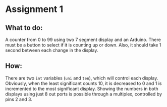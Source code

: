 # Assignment 1

## What to do:
A counter from 0 to 99 using two 7 segment display and an Arduino. There must be a button to select if it is counting up or down. Also, it should take 1 second between each change in the display.

## How:
There are two `int` variables (`uni` and `ten`), which will control each display. Obviously, when the least significant counts 10, it is decreased to 0 and 1 is incremented to the most significant display. Showing the numbers in both displays using just 8 out ports is possible through a multiplex, controlled by pins 2 and 3.  
